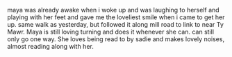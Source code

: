 maya was already awake when i woke up and was laughing to herself and playing with her feet and gave me the loveliest smile when i came to get her up. same walk as yesterday, but followed it along mill road to link to near Ty Mawr. Maya is still loving turning and does it whenever she can. can still only go one way. She loves being read to by sadie and makes lovely noises, almost reading along with her.
